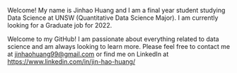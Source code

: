 Welcome! My name is Jinhao Huang and I am a final year student studying Data Science at UNSW (Quantitative Data Science Major). I am currently looking for a Graduate job for 2022.

Welcome to my GitHub! I am passionate about everything related to data science and am always looking to learn more. Please feel free to contact me at jinhaohuang99@gmail.com or find me on LinkedIn at https://www.linkedin.com/in/jin-hao-huang/